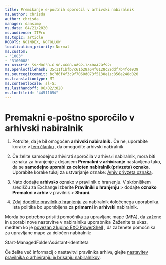 ```yaml
---
title: Premikanje e-poštnih sporočil v arhivski nabiralnik
ms.author: chrisda
author: chrisda
manager: dansimp
ms.date: 04/21/2020
ms.audience: ITPro
ms.topic: article
ROBOTS: NOINDEX, NOFOLLOW
localization_priority: Normal
ms.custom:
- "1083"
- "3100008"
ms.assetid: 59cd8630-6196-4680-ad92-1ce0e479f924
ms.openlocfilehash: 35c11f1bfb7c61b28a64f0128c29ddf7b4fce939
ms.sourcegitcommit: bc7d6f4f3c9f7060d073f5130e1ec856e248d020
ms.translationtype: MT
ms.contentlocale: sl-SI
ms.lasthandoff: 06/02/2020
ms.locfileid: "44511056"
---
```

# <a name="move-email-to-the-archive-mailbox"></a>Premakni e-poštno sporočilo v arhivski nabiralnik

1. Potrdite, da je bil omogočen **arhivski nabiralnik** . Če ne, uporabite korake v [tem članku](https://docs.microsoft.com/microsoft-365/compliance/enable-archive-mailboxes) , da omogočite arhivski nabiralnik.

2. Če želite samodejno arhivirati sporočila v arhivski nabiralnik, mora biti oznaka za hranjenje z dejanjem **Premakni v arhiviranje** nastavljena tako, da se **samodejno uporabi za celoten nabiralnik (privzeta) oznaka**. Uporabite korake tukaj za ustvarjanje oznake: [Arhiv privzeta oznaka](https://docs.microsoft.com/microsoft-365/compliance/set-up-an-archive-and-deletion-policy-for-mailboxes#create-a-custom-archive-default-policy-tag).

3. Nato dodajte **arhivsko** oznako v pravilnik o hranjenju. V skrbniškem središču za Exchange izberite **Pravilniki o hranjenju** > dodajte **oznako Premakni v arhiv** v pravilnik > **Shrani**.

4. Zdaj [dodelite pravilnik o hranjenju](https://docs.microsoft.com/exchange/security-and-compliance/messaging-records-management/apply-retention-policy) za nabiralnik določenega uporabnika. Ista politika bo uporabljena za **primarni** in **arhivski** nabiralnik.

Morda bo potrebno prisiliti pomočnika za upravljane mape (MFA), da zažene in uporabi nove nastavitve v nabiralniku uporabnika. Zaženite ta ukaz, medtem ko je [povezan z lupino EXO PowerShell](https://docs.microsoft.com/powershell/exchange/exchange-online/connect-to-exchange-online-powershell/connect-to-exchange-online-powershell?view=exchange-ps) , da zaženete pomočnika za upravljane mape za določen nabiralnik:
  
Start-ManagedFolderAssistant-identiteta<name of the mailbox>

Če želite več informacij o nastavitvi pravilnika arhiva, glejte [nastavitev pravilnika o arhiviranju in brisanju nabiralnikov](https://docs.microsoft.com/microsoft-365/compliance/set-up-an-archive-and-deletion-policy-for-mailboxes#step-1-enable-archive-mailboxes-for-users).
  